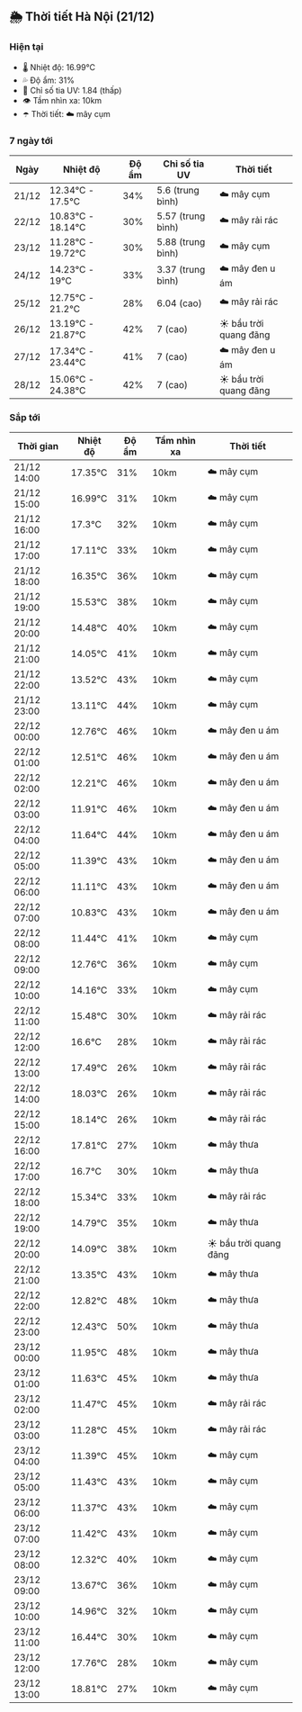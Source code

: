 ## 🌦️ Thời tiết Hà Nội (21/12)

### Hiện tại

- 🌡️ Nhiệt độ: 16.99℃
- 💦 Độ ẩm: 31%
- 🌟 Chỉ số tia UV: 1.84 (thấp)
- 👁️ Tầm nhìn xa: 10km
- ☂️ Thời tiết: ☁️ mây cụm

### 7 ngày tới

| Ngày | Nhiệt độ | Độ ẩm | Chỉ số tia UV | Thời tiết |
| --- | --- | --- | --- | --- |
| 21/12 | 12.34℃ - 17.5℃ | 34% | 5.6 (trung bình) | ☁️ mây cụm |
| 22/12 | 10.83℃ - 18.14℃ | 30% | 5.57 (trung bình) | ☁️ mây rải rác |
| 23/12 | 11.28℃ - 19.72℃ | 30% | 5.88 (trung bình) | ☁️ mây cụm |
| 24/12 | 14.23℃ - 19℃ | 33% | 3.37 (trung bình) | ☁️ mây đen u ám |
| 25/12 | 12.75℃ - 21.2℃ | 28% | 6.04 (cao) | ☁️ mây rải rác |
| 26/12 | 13.19℃ - 21.87℃ | 42% | 7 (cao) | ☀️ bầu trời quang đãng |
| 27/12 | 17.34℃ - 23.44℃ | 41% | 7 (cao) | ☁️ mây đen u ám |
| 28/12 | 15.06℃ - 24.38℃ | 42% | 7 (cao) | ☀️ bầu trời quang đãng |

### Sắp tới

| Thời gian | Nhiệt độ | Độ ẩm | Tầm nhìn xa | Thời tiết |
| --- | --- | --- | --- | --- |
| 21/12 14:00 | 17.35℃ | 31% | 10km | ☁️ mây cụm |
| 21/12 15:00 | 16.99℃ | 31% | 10km | ☁️ mây cụm |
| 21/12 16:00 | 17.3℃ | 32% | 10km | ☁️ mây cụm |
| 21/12 17:00 | 17.11℃ | 33% | 10km | ☁️ mây cụm |
| 21/12 18:00 | 16.35℃ | 36% | 10km | ☁️ mây cụm |
| 21/12 19:00 | 15.53℃ | 38% | 10km | ☁️ mây cụm |
| 21/12 20:00 | 14.48℃ | 40% | 10km | ☁️ mây cụm |
| 21/12 21:00 | 14.05℃ | 41% | 10km | ☁️ mây cụm |
| 21/12 22:00 | 13.52℃ | 43% | 10km | ☁️ mây cụm |
| 21/12 23:00 | 13.11℃ | 44% | 10km | ☁️ mây cụm |
| 22/12 00:00 | 12.76℃ | 46% | 10km | ☁️ mây đen u ám |
| 22/12 01:00 | 12.51℃ | 46% | 10km | ☁️ mây đen u ám |
| 22/12 02:00 | 12.21℃ | 46% | 10km | ☁️ mây đen u ám |
| 22/12 03:00 | 11.91℃ | 46% | 10km | ☁️ mây đen u ám |
| 22/12 04:00 | 11.64℃ | 44% | 10km | ☁️ mây đen u ám |
| 22/12 05:00 | 11.39℃ | 43% | 10km | ☁️ mây đen u ám |
| 22/12 06:00 | 11.11℃ | 43% | 10km | ☁️ mây đen u ám |
| 22/12 07:00 | 10.83℃ | 43% | 10km | ☁️ mây đen u ám |
| 22/12 08:00 | 11.44℃ | 41% | 10km | ☁️ mây cụm |
| 22/12 09:00 | 12.76℃ | 36% | 10km | ☁️ mây cụm |
| 22/12 10:00 | 14.16℃ | 33% | 10km | ☁️ mây cụm |
| 22/12 11:00 | 15.48℃ | 30% | 10km | ☁️ mây rải rác |
| 22/12 12:00 | 16.6℃ | 28% | 10km | ☁️ mây rải rác |
| 22/12 13:00 | 17.49℃ | 26% | 10km | ☁️ mây rải rác |
| 22/12 14:00 | 18.03℃ | 26% | 10km | ☁️ mây rải rác |
| 22/12 15:00 | 18.14℃ | 26% | 10km | ☁️ mây rải rác |
| 22/12 16:00 | 17.81℃ | 27% | 10km | ☁️ mây thưa |
| 22/12 17:00 | 16.7℃ | 30% | 10km | ☁️ mây thưa |
| 22/12 18:00 | 15.34℃ | 33% | 10km | ☁️ mây rải rác |
| 22/12 19:00 | 14.79℃ | 35% | 10km | ☁️ mây thưa |
| 22/12 20:00 | 14.09℃ | 38% | 10km | ☀️ bầu trời quang đãng |
| 22/12 21:00 | 13.35℃ | 43% | 10km | ☁️ mây thưa |
| 22/12 22:00 | 12.82℃ | 48% | 10km | ☁️ mây thưa |
| 22/12 23:00 | 12.43℃ | 50% | 10km | ☁️ mây thưa |
| 23/12 00:00 | 11.95℃ | 48% | 10km | ☁️ mây thưa |
| 23/12 01:00 | 11.63℃ | 45% | 10km | ☁️ mây thưa |
| 23/12 02:00 | 11.47℃ | 45% | 10km | ☁️ mây rải rác |
| 23/12 03:00 | 11.28℃ | 45% | 10km | ☁️ mây rải rác |
| 23/12 04:00 | 11.39℃ | 45% | 10km | ☁️ mây cụm |
| 23/12 05:00 | 11.43℃ | 43% | 10km | ☁️ mây cụm |
| 23/12 06:00 | 11.37℃ | 43% | 10km | ☁️ mây cụm |
| 23/12 07:00 | 11.42℃ | 43% | 10km | ☁️ mây cụm |
| 23/12 08:00 | 12.32℃ | 40% | 10km | ☁️ mây cụm |
| 23/12 09:00 | 13.67℃ | 36% | 10km | ☁️ mây cụm |
| 23/12 10:00 | 14.96℃ | 32% | 10km | ☁️ mây cụm |
| 23/12 11:00 | 16.44℃ | 30% | 10km | ☁️ mây cụm |
| 23/12 12:00 | 17.76℃ | 28% | 10km | ☁️ mây cụm |
| 23/12 13:00 | 18.81℃ | 27% | 10km | ☁️ mây cụm |
